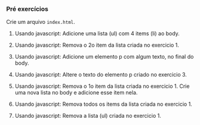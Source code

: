### Pré exercícios
Crie um arquivo `index.html`.

1) Usando javascript: Adicione uma lista (ul) com 4 items (li) ao body.


2) Usando javascript: Remova o 2o item da lista criada no exercicio 1.


3) Usando javascript: Adicione um elemento p com algum texto, no final do body.


4) Usando javascript: Altere o texto do elemento p criado no exercicio 3.


5) Usando javascript: Remova o 1o item da lista criada no exercicio 1. Crie uma nova lista no body e adicione esse item nela.


6) Usando javascript: Remova todos os items da lista criada no exercicio 1.


7) Usando javascript: Remova a lista (ul) criada no exercicio 1.